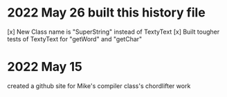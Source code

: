 # 2022 May 26 built this history file
[x] New Class name is "SuperString" instead of TextyText
[x] Built tougher tests of TextyText for "getWord" and "getChar"

# 2022 May 15 
created a github site for Mike's compiler class's chordlifter work
